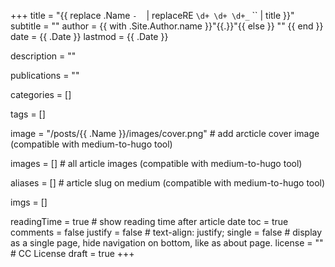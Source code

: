 +++
title = "{{ replace .Name `-` ` ` | replaceRE `\d+ \d+ \d+_` `` | title }}"
subtitle = ""
author = {{ with .Site.Author.name }}"{{.}}"{{ else }} "" {{ end }}
date = {{ .Date }}
lastmod = {{ .Date }}

description = ""

publications = "" 

categories = []

tags = []

image = "/posts/{{ .Name }}/images/cover.png" # add arcticle cover image (compatible with medium-to-hugo tool)

images = [] # all article images (compatible with medium-to-hugo tool)

aliases = [] # article slug on medium (compatible with medium-to-hugo tool)

imgs = []

readingTime = true  # show reading time after article date
toc = true
comments = false
justify = false  # text-align: justify;
single = false  # display as a single page, hide navigation on bottom, like as about page.
license = ""  # CC License
draft = true
+++

